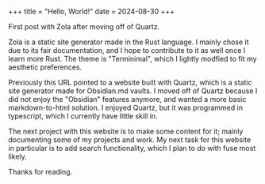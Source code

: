 +++
title = "Hello, World!"
date = 2024-08-30
+++

First post with Zola after moving off of Quartz.

<!-- more -->

Zola is a static site generator made in the Rust language. I mainly chose it due to its fair documentation, and I hope to contribute to it as well once I learn more Rust. The theme is "Terminimal", which I lightly modfied to fit my aesthetic preferences.

Previously this URL pointed to a website built with Quartz, which is a static site generator made for Obsidian.md vaults. I moved off of Quartz because I did not enjoy the "Obsidian" features anymore, and wanted a more basic markdown-to-html solution. I enjoyed Quartz, but it was programmed in typescript, which I currently have little skill in. 

The next project with this website is to make some content for it; mainly documenting some of my projects and work. My next task for this website in particular is to add search functionality, which I plan to do with fuse most likely.

Thanks for reading.